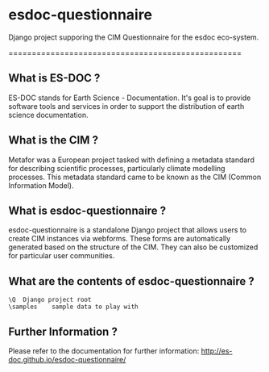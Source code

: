 esdoc-questionnaire
===============

Django project supporing the CIM Questionnaire for the esdoc eco-system.


==================================================

What is ES-DOC ?
--------------------------------------

ES-DOC stands for Earth Science - Documentation.  It's goal is to provide software tools and services in order to support the distribution of earth science documentation.


What is the CIM ?
--------------------------------------

Metafor was a European project tasked with defining a metadata standard for describing scientific processes, particularly climate modelling processes.  This metadata standard came to be known as the CIM (Common Information Model).


What is esdoc-questionnaire ?
--------------------------------------

esdoc-questionnaire is a standalone Django project that allows users to create CIM instances via webforms.  These forms are automatically generated based on the structure of the CIM.  They can also be customized for particular user communities. 


What are the contents of esdoc-questionnaire ?
--------------------------------------

    \Q	Django project root
    \samples	sample data to play with


Further Information ?
--------------------------------------

Please refer to the documentation for further information: http://es-doc.github.io/esdoc-questionnaire/
